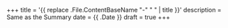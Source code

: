 +++
title = '{{ replace .File.ContentBaseName "-" " " | title }}'
description = Same as the Summary 
date = {{ .Date }}
draft = true
+++
